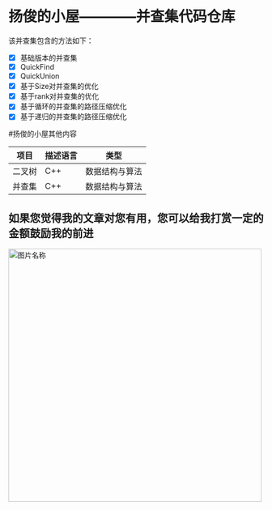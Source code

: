 # 扬俊的小屋————并查集代码仓库

该并查集包含的方法如下：
- [x] 基础版本的并查集
- [x] QuickFind
- [x] QuickUnion
- [x] 基于Size对并查集的优化
- [x] 基于rank对并查集的优化
- [x] 基于循环的并查集的路径压缩优化
- [x] 基于递归的并查集的路径压缩优化

#扬俊的小屋其他内容

项目 | 描述语言 | 类型
-----|----------|-----
二叉树 | C++ | 数据结构与算法
并查集 | C++ | 数据结构与算法 

## 如果您觉得我的文章对您有用，您可以给我打赏一定的金额鼓励我的前进 
<img src="http://ww1.sinaimg.cn/large/0060lm7Tly1fmlyfhapirj30p00qadj6.jpg" width = "500" height = "500" alt="图片名称" align=center />
